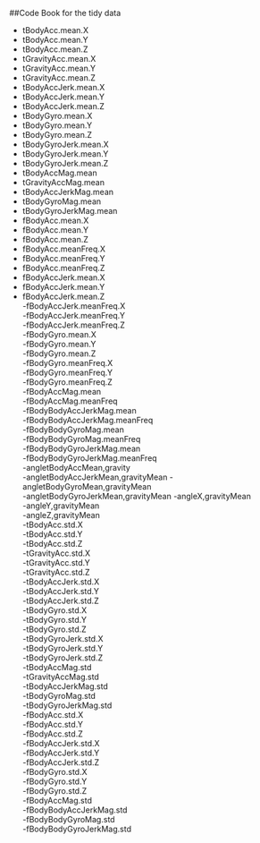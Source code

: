 ##Code Book for the tidy data

- tBodyAcc.mean.X                    
- tBodyAcc.mean.Y                   
- tBodyAcc.mean.Z                    
- tGravityAcc.mean.X                
- tGravityAcc.mean.Y                 
- tGravityAcc.mean.Z                
- tBodyAccJerk.mean.X
- tBodyAccJerk.mean.Y               
- tBodyAccJerk.mean.Z                
- tBodyGyro.mean.X                  
- tBodyGyro.mean.Y                   
- tBodyGyro.mean.Z                  
- tBodyGyroJerk.mean.X               
- tBodyGyroJerk.mean.Y              
- tBodyGyroJerk.mean.Z               
- tBodyAccMag.mean                  
- tGravityAccMag.mean                
- tBodyAccJerkMag.mean              
- tBodyGyroMag.mean                  
- tBodyGyroJerkMag.mean             
- fBodyAcc.mean.X                    
- fBodyAcc.mean.Y                   
- fBodyAcc.mean.Z                    
- fBodyAcc.meanFreq.X               
- fBodyAcc.meanFreq.Y                
- fBodyAcc.meanFreq.Z               
- fBodyAccJerk.mean.X                
- fBodyAccJerk.mean.Y               
- fBodyAccJerk.mean.Z                
-fBodyAccJerk.meanFreq.X           
-fBodyAccJerk.meanFreq.Y            
-fBodyAccJerk.meanFreq.Z           
-fBodyGyro.mean.X                   
-fBodyGyro.mean.Y                  
-fBodyGyro.mean.Z                   
-fBodyGyro.meanFreq.X              
-fBodyGyro.meanFreq.Y               
-fBodyGyro.meanFreq.Z              
-fBodyAccMag.mean                   
-fBodyAccMag.meanFreq              
-fBodyBodyAccJerkMag.mean           
-fBodyBodyAccJerkMag.meanFreq      
-fBodyBodyGyroMag.mean              
-fBodyBodyGyroMag.meanFreq         
-fBodyBodyGyroJerkMag.mean          
-fBodyBodyGyroJerkMag.meanFreq     
-angletBodyAccMean,gravity          
-angletBodyAccJerkMean,gravityMean 
-angletBodyGyroMean,gravityMean     
-angletBodyGyroJerkMean,gravityMean
-angleX,gravityMean                 
-angleY,gravityMean                
-angleZ,gravityMean                 
-tBodyAcc.std.X                    
-tBodyAcc.std.Y                     
-tBodyAcc.std.Z                    
-tGravityAcc.std.X                  
-tGravityAcc.std.Y                 
-tGravityAcc.std.Z                  
-tBodyAccJerk.std.X                
-tBodyAccJerk.std.Y                 
-tBodyAccJerk.std.Z                
-tBodyGyro.std.X                    
-tBodyGyro.std.Y                   
-tBodyGyro.std.Z                    
-tBodyGyroJerk.std.X               
-tBodyGyroJerk.std.Y                
-tBodyGyroJerk.std.Z               
-tBodyAccMag.std                    
-tGravityAccMag.std                
-tBodyAccJerkMag.std                
-tBodyGyroMag.std                  
-tBodyGyroJerkMag.std               
-fBodyAcc.std.X                    
-fBodyAcc.std.Y                     
-fBodyAcc.std.Z                    
-fBodyAccJerk.std.X                 
-fBodyAccJerk.std.Y                
-fBodyAccJerk.std.Z                 
-fBodyGyro.std.X                   
-fBodyGyro.std.Y                    
-fBodyGyro.std.Z                   
-fBodyAccMag.std                    
-fBodyBodyAccJerkMag.std           
-fBodyBodyGyroMag.std               
-fBodyBodyGyroJerkMag.std
